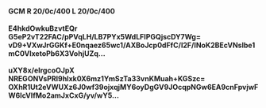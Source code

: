 #### GCM R 20/0c/400 L 20/0c/400
**E4hkdOwkuBzvtEQr**<br/>**G5eP2vT22FAC/pPVqLH/LB7PYx5WdLFIPGQjscDY7Wg=**<br/>**vD9+VXwJrGGKf+E0nqaez65wc1/AXBoJcp0dFfC/l2F/INoK2BEcVNslbe1mC0VlxetoPb6X3VohjUZq...**<br/><br/>
**uXY8x/eIrgcoOJpX**<br/>**NREGONVsPRl9hlxk0X6mz1YmSzTa33vnKMuah+KGSzc=**<br/>**OXhR1Ut2eVWUXz6J0wf39ojxqjMY6oyDgGV9JOcqpNGw6EA9cnFpvjwFW6lcVIfMo2amJxCxG/yv/wY5...**
